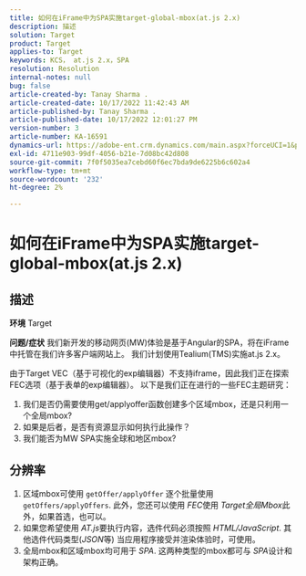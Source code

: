 ```yaml
---
title: 如何在iFrame中为SPA实施target-global-mbox(at.js 2.x)
description: 描述
solution: Target
product: Target
applies-to: Target
keywords: KCS， at.js 2.x，SPA
resolution: Resolution
internal-notes: null
bug: false
article-created-by: Tanay Sharma .
article-created-date: 10/17/2022 11:42:43 AM
article-published-by: Tanay Sharma .
article-published-date: 10/17/2022 12:01:27 PM
version-number: 3
article-number: KA-16591
dynamics-url: https://adobe-ent.crm.dynamics.com/main.aspx?forceUCI=1&pagetype=entityrecord&etn=knowledgearticle&id=83f645c9-104e-ed11-bba2-0022480868ff
exl-id: 4711e903-99df-4056-b21e-7d08bc42d808
source-git-commit: 7f0f5035ea7cebd60f6ec7bda9de6225b6c602a4
workflow-type: tm+mt
source-wordcount: '232'
ht-degree: 2%

---
```


# 如何在iFrame中为SPA实施target-global-mbox(at.js 2.x)

## 描述

<b>环境</b>
Target


<b>问题/症状</b>
我们新开发的移动网页(MW)体验是基于Angular的SPA，将在iFrame中托管在我们许多客户端网站上。 我们计划使用Tealium(TMS)实施at.js 2.x。

由于Target VEC（基于可视化的exp编辑器）不支持iframe，因此我们正在探索FEC选项（基于表单的exp编辑器）。 以下是我们正在进行的一些FEC主题研究：



1. 我们是否仍需要使用get/applyoffer函数创建多个区域mbox，还是只利用一个全局mbox?
2. 如果是后者，是否有资源显示如何执行此操作？
3. 我们能否为MW SPA实施全球和地区mbox?



## 分辨率


1. 区域mbox可使用 `getOffer/applyOffer` 逐个批量使用 `getOffers/applyOffers`. 此外，您还可以使用 *FEC*&#x200B;使用 *Target全局Mbox*&#x200B;此外，如果首选，也可以。
2. 如果您希望使用 *AT.js*&#x200B;要执行内容，选件代码必须按照 *HTML/JavaScript*. 其他选件代码类型(*JSON*&#x200B;等) 当应用程序接受并渲染体验时，可使用。
3. 全局mbox和区域mbox均可用于 *SPA*. 这两种类型的mbox都可与 *SPA*&#x200B;设计和架构正确。
